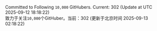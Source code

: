 Committed to Following `10,000` GitHubers. Current: <!-- FOLLOWING_COUNT -->302<!-- FOLLOWING_COUNT --> (Update at UTC <!-- LAST_UPDATED -->2025-09-12 18:18:22<!-- LAST_UPDATED -->)<br>
致力于关注`10,000`个GitHuber。当前：<!-- FOLLOWING_COUNT -->302<!-- FOLLOWING_COUNT --> (更新于北京时间 <!-- LAST_UPDATED_CST -->2025-09-13 02:18:22<!-- LAST_UPDATED_CST -->)
